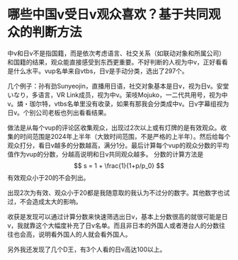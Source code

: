 
# 哪些中国v受日v观众喜欢？基于共同观众的判断方法

中v和日v不是指国籍，而是依次考虑语言、社交关系（如联动对象和所属公司）和国籍的结果，观众能直接感受到东西更重要。不好判断的人视为中v，正好看看是什么水平。vup名单来自vtbs，日v是手动分类，选出了297个。

几个例子：孙有劲Sunyeojin，直播用日语，社交对象基本是日v，视为日v。安堂いなり，多语言，VR Link成员，视为中v。茉吱Mojuko，一二代共用号，视为中v。燐・珈尔特，vtbs名单里没有收录，如果有那我会分类成中v。日v字幕组视为日v。个别公司老板也列出看看结果。

做法是从每个vup的评论区收集观众，出现过2次以上或有灯牌的是有效观众。收集的时间范围是2024年上半年（大致时间范围，不是严格的上半年）。然后给每个观众打分，看日v越多的分数越高，满分1分。最后计算每个vup的观众分数的平均值作为vup的分数，分越高说明和日v共同观众越多。
分数的计算方法是
$$ s = 1 + \frac{1}{1+p/p_0} $$
有效观众小于20的不会列出。

出现2次为有效、观众小于20都是我随意取的我认为不过分的数字。其他数字也试过，不会造成太大的影响。

收获是发现可以通过计算分数来快速筛选出日v，基本上分数很高的就很可能是日v，我就靠这个大幅度补充了日v名单。而且非日本的外国人或者港台人的分数往往也会高，说明看外国人的人就会看外国人。

另外我还发现了几个D王，有3个人看的日v高达100以上。